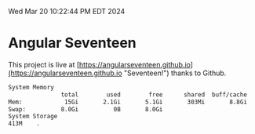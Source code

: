 Wed Mar 20 10:22:44 PM EDT 2024

# Angular Seventeen


This project is live at [https://angularseventeen.github.io](https://angularseventeen.github.io "Seventeen!") thanks to Github.

```bash
System Memory
               total        used        free      shared  buff/cache   available
Mem:            15Gi       2.1Gi       5.1Gi       303Mi       8.8Gi        13Gi
Swap:          8.0Gi          0B       8.0Gi
System Storage
413M	.
```
